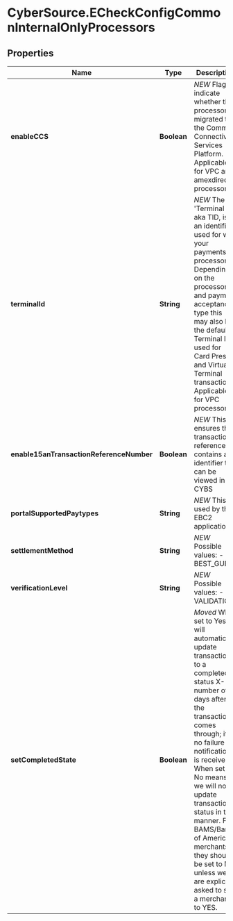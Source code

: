 # CyberSource.ECheckConfigCommonInternalOnlyProcessors

## Properties
Name | Type | Description | Notes
------------ | ------------- | ------------- | -------------
**enableCCS** | **Boolean** | *NEW* Flag to indicate whether the processor is migrated to the Common Connectivity Services Platform. Applicable for VPC and amexdirect processors.  | [optional] 
**terminalId** | **String** | *NEW* The 'Terminal Id' aka TID, is an identifier used for with your payments processor. Depending on the processor and payment acceptance type this may also be the default Terminal ID used for Card Present and Virtual Terminal transactions. Applicable for VPC processors.  | [optional] 
**enable15anTransactionReferenceNumber** | **Boolean** | *NEW* This ensures the transaction reference # contains an identifier that can be viewed in CYBS | [optional] [default to true]
**portalSupportedPaytypes** | **String** | *NEW* This is used by the EBC2 application | [optional] [default to 'CHECK']
**settlementMethod** | **String** | *NEW*  Possible values: - BEST_GUESS | [optional] [default to 'BEST_GUESS']
**verificationLevel** | **String** | *NEW*  Possible values: - VALIDATION | [optional] [default to 'VALIDATION']
**setCompletedState** | **Boolean** | *Moved* When set to Yes we will automatically update transactions to a completed status X-number of days after the transaction comes through; if no failure notification is received. When set to No means we will not update transaction status in this manner. For BAMS/Bank of America merchants, they should be set to No unless we are explicitly asked to set a merchant to YES. | [optional] [default to false]


